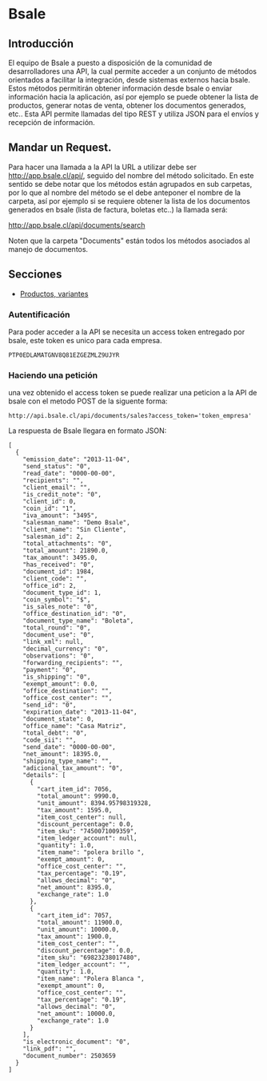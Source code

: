# Bsale



## Introducción
El equipo de Bsale a puesto a disposición de la comunidad de desarrolladores  una API, la cual permite acceder  a un conjunto de métodos orientados a facilitar la integración, desde sistemas externos hacia bsale.
Estos  métodos permitirán obtener información desde bsale o enviar información  hacia la aplicación, así por ejemplo se puede  obtener  la lista de productos, generar notas de venta, obtener los documentos generados, etc..
Esta API permite llamadas del tipo REST y utiliza JSON para el envíos y recepción de información.


## Mandar un Request.

Para hacer una llamada a la API la URL a utilizar debe ser http://app.bsale.cl/api/, seguido del nombre del método solicitado. En este sentido se  debe notar que los métodos están agrupados en sub carpetas, por lo que al nombre del método se el debe anteponer el nombre de la carpeta, así por ejemplo si se requiere obtener la lista de los documentos generados en bsale (lista de factura, boletas etc..) la llamada será:

http://app.bsale.cl/api/documents/search

Noten que la carpeta "Documents" están todos los métodos asociados al manejo de documentos.


## Secciones

* [Productos, variantes](https://github.com/gmontero/API-Bsale/blob/master/sections/productos.mkd)

### Autentificación

Para poder acceder a la API se necesita un access token entregado por bsale, este token es unico para cada empresa.

```
PTP0EDLAMATGNV8Q81EZGEZMLZ9UJYR
```

### Haciendo una petición

una vez obtenido el access token se puede realizar una peticion a la API de bsale con el metodo POST de la siguente forma:

```
http://api.bsale.cl/api/documents/sales?access_token='token_empresa'
```

La respuesta de Bsale llegara en formato JSON:

```
[
  {
    "emission_date": "2013-11-04",
    "send_status": "0",
    "read_date": "0000-00-00",
    "recipients": "",
    "client_email": "",
    "is_credit_note": "0",
    "client_id": 0,
    "coin_id": "1",
    "iva_amount": "3495",
    "salesman_name": "Demo Bsale",
    "client_name": "Sin Cliente",
    "salesman_id": 2,
    "total_attachments": "0",
    "total_amount": 21890.0,
    "tax_amount": 3495.0,
    "has_received": "0",
    "document_id": 1984,
    "client_code": "",
    "office_id": 2,
    "document_type_id": 1,
    "coin_symbol": "$",
    "is_sales_note": "0",
    "office_destination_id": "0",
    "document_type_name": "Boleta",
    "total_round": "0",
    "document_use": "0",
    "link_xml": null,
    "decimal_currency": "0",
    "observations": "0",
    "forwarding_recipients": "",
    "payment": "0",
    "is_shipping": "0",
    "exempt_amount": 0.0,
    "office_destination": "",
    "office_cost_center": "",
    "send_id": "0",
    "expiration_date": "2013-11-04",
    "document_state": 0,
    "office_name": "Casa Matriz",
    "total_debt": "0",
    "code_sii": "",
    "send_date": "0000-00-00",
    "net_amount": 18395.0,
    "shipping_type_name": "",
    "adicional_tax_amount": "0",
    "details": [
      {
        "cart_item_id": 7056,
        "total_amount": 9990.0,
        "unit_amount": 8394.95798319328,
        "tax_amount": 1595.0,
        "item_cost_center": null,
        "discount_percentage": 0.0,
        "item_sku": "7450071009359",
        "item_ledger_account": null,
        "quantity": 1.0,
        "item_name": "polera brillo ",
        "exempt_amount": 0,
        "office_cost_center": "",
        "tax_percentage": "0.19",
        "allows_decimal": "0",
        "net_amount": 8395.0,
        "exchange_rate": 1.0
      },
      {
        "cart_item_id": 7057,
        "total_amount": 11900.0,
        "unit_amount": 10000.0,
        "tax_amount": 1900.0,
        "item_cost_center": "",
        "discount_percentage": 0.0,
        "item_sku": "69823238017480",
        "item_ledger_account": "",
        "quantity": 1.0,
        "item_name": "Polera Blanca ",
        "exempt_amount": 0,
        "office_cost_center": "",
        "tax_percentage": "0.19",
        "allows_decimal": "0",
        "net_amount": 10000.0,
        "exchange_rate": 1.0
      }
    ],
    "is_electronic_document": "0",
    "link_pdf": "",
    "document_number": 2503659
  }
]

```
